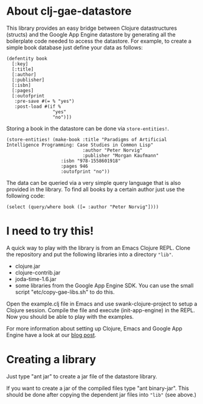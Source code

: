 About clj-gae-datastore
=======================

This library provides an easy bridge between Clojure datastructures (structs)
and the Google App Engine datastore by generating all the boilerplate code needed
to access the datastore. For example, to create a simple book database just define your
data as follows:

    (defentity book
      [:key]
      [:title]
      [:author]
      [:publisher]
      [:isbn]
      [:pages]
      [:outofprint
       :pre-save #(= % "yes")
       :post-load #(if %
                     "yes"
                     "no")])

Storing a book in the datastore can be done via `store-entities!`.

    (store-entities! (make-book :title "Paradigms of Artificial Intelligence Programming: Case Studies in Common Lisp"    		   
                                :author "Peter Norvig"
                                :publisher "Morgan Kaufmann"
		                :isbn "978-1558601918"
		                :pages 946
		                :outofprint "no"))

The data can be queried via a very simple query language that is also provided in the
library. To find all books by a certain author just use the following code:

    (select (query/where book ([= :author "Peter Norvig"])))

I need to try this!
===================

A quick way to play with the library is from an Emacs Clojure
REPL. Clone the repository and put the following libraries into a
directory `"lib"`.

- clojure.jar
- clojure-contrib.jar
- joda-time-1.6.jar
- some libraries from the Google App Engine SDK. You can use the small script "etc/copy-gae-libs.sh" to 
  do this.

Open the example.clj file in Emacs and use swank-clojure-project to setup a Clojure session. Compile the
file and execute (init-app-engine) in the REPL. Now you should be able to play with the examples.

For more information about setting up Clojure, Emacs and Google App Engine have a look at our
[blog post](http://www.hackers-with-attitude.com/2009/08/intertactive-programming-with-clojure.html).

Creating a library
==================

Just type "ant jar" to create a jar file of the datastore library.

If you want to create a jar of the compiled files type "ant binary-jar". This should be done after copying
the dependent jar files into `"lib"` (see above.)

 
